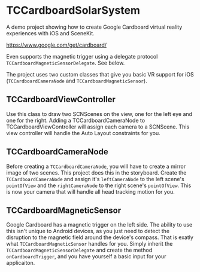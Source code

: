 TCCardboardSolarSystem
======================

A demo project showing how to create Google Cardboard virtual reality experiences with iOS and SceneKit.

https://www.google.com/get/cardboard/

Even supports the magnetic trigger using a delegate protocol `TCCardboardMagneticSensorDelegate`. See below.

The project uses two custom classes that give you basic VR support for iOS (`TCCardboardCameraNode` and `TCCardboardMagneticSensor`).

## TCCardboardViewController

Use this class to draw two SCNScenes on the view, one for the left eye and one for the right. Adding a TCCardboardCameraNode to TCCardboardViewController will assign each camera to a SCNScene. This view controller will handle the Auto Layout constraints for you.

## TCCardboardCameraNode

Before creating a `TCCardboardCameraNode`, you will have to create a mirror image of two scenes. This project does this in the storyboard. Create the `TCCardboardCameraNode` and assign it's `leftCameraNode` to the left scene's `pointOfView` and the `rightCameraNode` to the right scene's `pointOfView`. This is now your camera that will handle all head tracking motion for you.


## TCCardboardMagneticSensor

Google Cardboard has a magnetic trigger on the left side. The ability to use this isn't unique to Android devices, as you just need to detect the disruption to the magnetic field around the device's compass. That is exatly what `TCCardboardMagneticSensor` handles for you. Simply inherit the `TCCardboardMagneticSensorDelegate` and create the method `onCardboardTrigger`, and you have yourself a basic input for your applicaiton.

